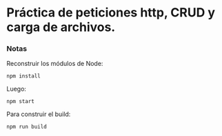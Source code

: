 # Práctica de peticiones http, CRUD y carga de archivos.


### Notas
Reconstruir los módulos de Node:
```
npm install
```
Luego:
```
npm start
```
Para construir el build:
```
npm run build
```